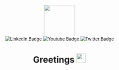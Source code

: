 <div id="header" align="center">
  <img src="https://media.giphy.com/media/sULKEgDMX8LcI/giphy.gif" width="100"/>
<div id="badges">
  <a href="http://www.linkedin.com/in/omarallen">
    <img src="https://img.shields.io/badge/LinkedIn-blue?style=for-the-badge&logo=linkedin&logoColor=white" alt="LinkedIn Badge"/>
  </a>
  <a href="https://learn.microsoft.com/en-gb/users/mrallen-8131/">
    <img src="https://img.shields.io/badge/YouTube-red?style=for-the-badge&logo=youtube&logoColor=white" alt="Youtube Badge"/>
  </a>
  <a href="https://twitter.com/MrAllen0916">
    <img src="https://img.shields.io/badge/Twitter-blue?style=for-the-badge&logo=twitter&logoColor=white" alt="Twitter Badge"/>
  </a>
  <h1>
 Greetings
  <img src="https://media.giphy.com/media/hvRJCLFzcasrR4ia7z/giphy.gif" width="30px"/>
</h1>
</div>
</div>
